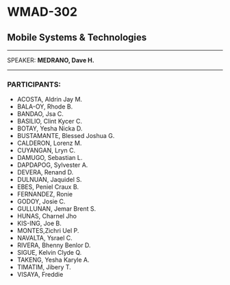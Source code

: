 # WMAD-302

## Mobile Systems & Technologies

---

SPEAKER: **MEDRANO, Dave H.**

---

### PARTICIPANTS:
- ACOSTA, Aldrin Jay M.
- BALA-OY, Rhode B.
- BANDAO, Jsa C.
- BASILIO, Clint Kycer C.
- BOTAY, Yesha Nicka D.
- BUSTAMANTE, Blessed Joshua G.
- CALDERON, Lorenz M.
- CUYANGAN, Lryn C.
- DAMUGO, Sebastian L.
- DAPDAPOG, Sylvester A.
- DEVERA, Renand D.
- DULNUAN, Jaquidel S.
- EBES, Peniel Craux B.
- FERNANDEZ, Ronie
- GODOY, Josie C.
- GULLUNAN, Jemar Brent S.
- HUNAS, Charnel Jho
- KIS-ING, Joe B.
- MONTES,Zichri Uel P.
- NAVALTA, Ysrael C.
- RIVERA, Bhenny Benlor D.
- SIGUE, Kelvin Clyde Q.
- TAKENG, Yesha Karyle A.
- TIMATIM, Jibery T.
- VISAYA, Freddie

